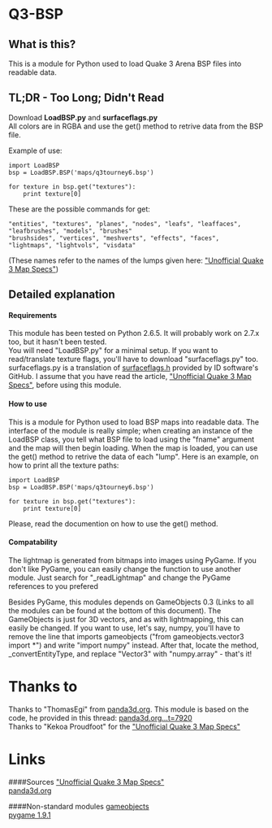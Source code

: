 Q3-BSP
======
What is this?
-----
This is a module for Python used to load Quake 3 Arena BSP files into readable data.


TL;DR - Too Long; Didn't Read
------
Download **LoadBSP.py** and **surfaceflags.py**  
All colors are in RGBA and use the get() method to retrive data from the BSP file.  
  
Example of use:  
```
import LoadBSP
bsp = LoadBSP.BSP('maps/q3tourney6.bsp')

for texture in bsp.get("textures"):
    print texture[0]
```
  
These are the possible commands for get:  
```
"entities", "textures", "planes", "nodes", "leafs", "leaffaces", "leafbrushes", "models", "brushes"
"brushsides", "vertices", "meshverts", "effects", "faces", "lightmaps", "lightvols", "visdata"
```
(These names refer to the names of the lumps given here:
["Unofficial Quake 3 Map Specs"](http://www.mralligator.com/q3/))

Detailed explanation
------

#### Requirements
This module has been tested on Python 2.6.5. It will probably work on 2.7.x too, but it hasn't been
tested.  
You will need "LoadBSP.py" for a minimal setup. If you want to read/translate texture flags, you'll
have to download "surfaceflags.py" too. surfaceflags.py is a translation of
[surfaceflags.h](https://github.com/id-Software/Quake-III-Arena/blob/master/code/game/surfaceflags.h)
provided by ID software's GitHub.
I assume that you have read the article,
["Unofficial Quake 3 Map Specs"](http://www.mralligator.com/q3/), before using this module.

#### How to use
This is a module for Python used to load BSP maps into readable data. The interface of the module is
really simple; when creating an instance of the LoadBSP class, you tell what BSP file to load using
the "fname" argument and the map will then begin loading. When the map is loaded, you can
use the get() method to retrive the data of each "lump". Here is an example, on how to print all the
texture paths:  

```
import LoadBSP
bsp = LoadBSP.BSP('maps/q3tourney6.bsp')

for texture in bsp.get("textures"):
    print texture[0]
```
  
Please, read the documention on how to use the get() method.  

#### Compatability
The lightmap is generated from bitmaps into images using PyGame. If you don't like PyGame, you can
easily change the function to use another module. Just search for "_readLightmap" and change the
PyGame references to you prefered   
  
Besides PyGame, this modules depends on GameObjects 0.3 (Links to all the modules can be found at
the bottom of this document). The GameObjects is just for 3D vectors, and as with lightmapping, this
can easily be changed. If you want to use, let's say, numpy, you'll have to remove the line that
imports gameobjects ("from gameobjects.vector3 import *") and write "import numpy" instead. After
that, locate the method, _convertEntityType, and replace "Vector3" with "numpy.array" - that's it!  
  
  
Thanks to
======
Thanks to "ThomasEgi" from [panda3d.org](https://panda3d.org). This module is based on the code, he
provided in this thread:
[panda3d.org...t=7920](https://www.panda3d.org/forums/viewtopic.php?t=7920)  
Thanks to "Kekoa Proudfoot" for the ["Unofficial Quake 3 Map Specs"](http://www.mralligator.com/q3/)

Links
======
####Sources
["Unofficial Quake 3 Map Specs"](http://www.mralligator.com/q3/)  
[panda3d.org](https://panda3d.org)  

####Non-standard modules
[gameobjects](https://pypi.python.org/pypi/gameobjects)  
[pygame 1.9.1](http://www.pygame.org/download.shtml)  
